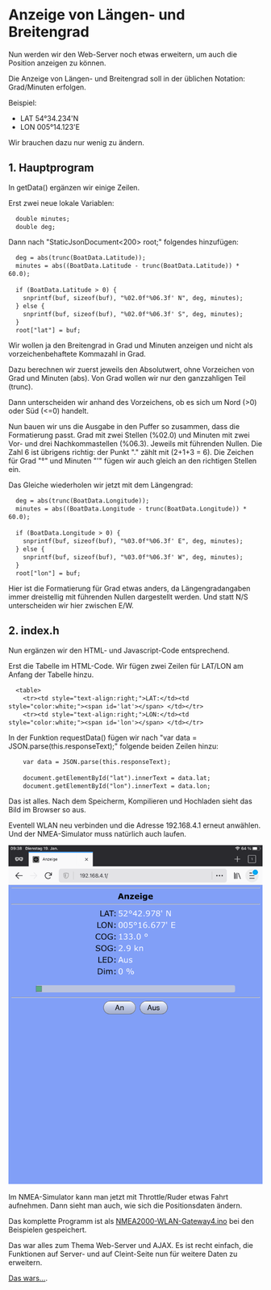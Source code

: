 # Anzeige von Längen- und Breitengrad

Nun werden wir den Web-Server noch etwas erweitern, um auch die Position anzeigen zu können.

Die Anzeige von Längen- und Breitengrad soll in der üblichen Notation: Grad/Minuten erfolgen.

Beispiel:

- LAT 54°34.234'N
- LON 005°14.123'E

Wir brauchen dazu nur wenig zu ändern.

## 1. Hauptprogram

In getData() ergänzen wir einige Zeilen.

Erst zwei neue lokale Variablen:

```
  double minutes;
  double deg;
```
Dann nach "StaticJsonDocument<200> root;" folgendes hinzufügen:

```
  deg = abs(trunc(BoatData.Latitude));
  minutes = abs((BoatData.Latitude - trunc(BoatData.Latitude)) * 60.0);

  if (BoatData.Latitude > 0) {
    snprintf(buf, sizeof(buf), "%02.0f°%06.3f' N", deg, minutes);
  } else {
    snprintf(buf, sizeof(buf), "%02.0f°%06.3f' S", deg, minutes);
  }
  root["lat"] = buf;
```

Wir wollen ja den Breitengrad in Grad und Minuten anzeigen und nicht als vorzeichenbehaftete Kommazahl in Grad.

Dazu berechnen wir zuerst jeweils den Absolutwert, ohne Vorzeichen von Grad und Minuten (abs). Von Grad wollen wir nur den ganzzahligen Teil (trunc).

Dann unterscheiden wir anhand des Vorzeichens, ob es sich um Nord (>0) oder Süd (<=0) handelt.

Nun bauen wir uns die Ausgabe in den Puffer so zusammen, dass die Formatierung passt. Grad mit zwei Stellen (%02.0) und Minuten mit zwei Vor- und drei Nachkommastellen (%06.3). Jeweils mit führenden Nullen. Die Zahl 6 ist übrigens richtig: der Punkt "." zählt mit (2+1+3 = 6). Die Zeichen für Grad "°" und Minuten "'" fügen wir auch gleich an den richtigen Stellen ein. 

Das Gleiche wiederholen wir jetzt mit dem Längengrad:
```
  deg = abs(trunc(BoatData.Longitude));
  minutes = abs((BoatData.Longitude - trunc(BoatData.Longitude)) * 60.0);

  if (BoatData.Longitude > 0) {
    snprintf(buf, sizeof(buf), "%03.0f°%06.3f' E", deg, minutes);
  } else {
    snprintf(buf, sizeof(buf), "%03.0f°%06.3f' W", deg, minutes);
  }
  root["lon"] = buf;
```
Hier ist die Formatierung für Grad etwas anders, da Längengradangaben immer dreistellig mit führenden Nullen dargestellt werden. Und statt N/S unterscheiden wir hier zwischen E/W.

## 2. index.h
Nun ergänzen wir den HTML- und Javascript-Code entsprechend.

Erst die Tabelle im HTML-Code. Wir fügen zwei Zeilen für LAT/LON am Anfang der Tabelle hinzu.

```
  <table>
    <tr><td style="text-align:right;">LAT:</td><td style="color:white;"><span id='lat'></span> </td></tr>
    <tr><td style="text-align:right;">LON:</td><td style="color:white;"><span id='lon'></span> </td></tr>
```
    
In der Funktion requestData() fügen wir nach "var data = JSON.parse(this.responseText);" folgende beiden Zeilen hinzu:

```
    var data = JSON.parse(this.responseText);

    document.getElementById("lat").innerText = data.lat;
    document.getElementById("lon").innerText = data.lon;
```

Das ist alles. Nach dem Speicherm, Kompilieren und Hochladen sieht das Bild im Browser so aus.

Eventell WLAN neu verbinden und die Adresse 192.168.4.1 erneut anwählen. Und der NMEA-Simulator muss natürlich auch laufen.

![Web](https://github.com/AK-Homberger/NMEA2000-Workshop/blob/main/Bilder/Web-Server2.PNG)

Im NMEA-Simulator kann man jetzt mit Throttle/Ruder etwas Fahrt aufnehmen. Dann sieht man auch, wie sich die Positionsdaten ändern.

Das komplette Programm ist als [NMEA2000-WLAN-Gateway4.ino](https://github.com/AK-Homberger/NMEA2000-Workshop/blob/main/Software/NMEA2000-WLAN-Gateway4/NMEA2000-WLAN-Gateway4.ino) bei den Beispielen gespeichert.


Das war alles zum Thema Web-Server und AJAX. Es ist recht einfach, die Funktionen auf Server- und auf Cleint-Seite nun für weitere Daten zu erweitern.

[Das wars...](https://github.com/AK-Homberger/NMEA2000-Workshop/blob/main/Docs/Ende.md).

